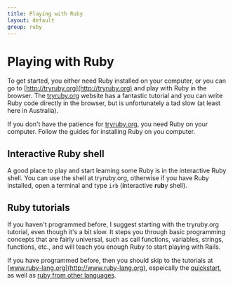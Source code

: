 ```yaml
---
title: Playing with Ruby
layout: default
group: ruby
---
```



# Playing with Ruby

To get started, you either need Ruby installed on your computer, or you can go to [http://tryruby.org](http://tryruby.org) and play with Ruby in the browser. The [tryruby.org](http://tryruby.org) website has a fantastic tutorial and you can write Ruby code directly in the browser, but is unfortunately a tad slow (at least here in Australia).

If you don't have the patience for [tryruby.org](http://tryruby.org), you need Ruby on your computer. Follow the guides for installing Ruby on you computer.

## Interactive Ruby shell

A good place to play and start learning some Ruby is in the interactive Ruby shell.  You can use the shell at tryruby.org, otherwise if you have Ruby installed, open a terminal and type `irb` (**i**nteractive **r**u**b**y shell). 

## Ruby tutorials

If you haven't programmed before, I suggest starting with the tryruby.org tutorial, even though it's a bit slow. It steps you through basic programming concepts that are fairly universal, such as call functions, variables, strings, functions, etc., and will teach you enough Ruby to start playing with Rails.

If you have programmed before, then you should skip to the tutorials at [www.ruby-lang.org](http://www.ruby-lang.org), espeically the [quickstart](http://www.ruby-lang.org/en/documentation/quickstart/), as well as [ruby from other languages](http://www.ruby-lang.org/en/documentation/ruby-from-other-languages/).